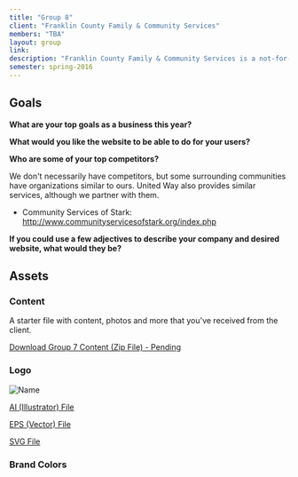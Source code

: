 ```yaml
---
title: "Group 8"
client: "Franklin County Family & Community Services"
members: "TBA"
layout: group
link: 
description: "Franklin County Family & Community Services is a not-for-profit agency staffed by professional staff members who empower individuals and families in the areas of support, advocacy, training and counseling."
semester: spring-2016
---
```



## Goals

**What are your top goals as a business this year?**



**What would you like the website to be able to do for your users?**


**Who are some of your top competitors?**

We don't necessarily have competitors, but some surrounding communities have organizations similar to ours.  United Way also provides similar services, although we partner with them.

* Community Services of Stark: http://www.communityservicesofstark.org/index.php



**If you could use a few adjectives to describe your company and desired website, what would they be?**


## Assets

### Content

A starter file with content, photos and more that you've received from the client.  

<a href="/groups/assets/group8/Group-8-Content.zip">Download Group 7 Content (Zip File) - Pending</a>

### Logo
<img src="/groups/assets/group8/##.svg" alt="Name" />

<a href="/groups/assets/group8/##.ai">AI (Illustrator) File</a>

<a href="/groups/assets/group8/##.eps">EPS (Vector) File</a>

<a href="/groups/assets/group8/##.svg">SVG File</a>

### Brand Colors
